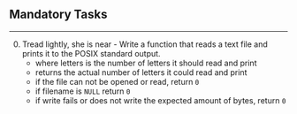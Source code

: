 ## Mandatory Tasks ##
***
0. Tread lightly, she is near - Write a function that reads a text file and prints it to the POSIX standard output.
	* where letters is the number of letters it should read and print
	* returns the actual number of letters it could read and print
	* if the file can not be opened or read, return `0`
	* if filename is `NULL` return `0`
	* if write fails or does not write the expected amount of bytes, return `0`
